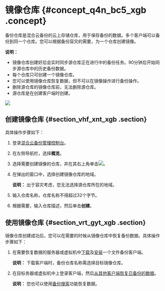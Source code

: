 # 镜像仓库 {#concept_q4n_bc5_xgb .concept}

备份仓库是混合云备份的云上存储仓库，用于保存备份的数据。多个客户端可以备份到同一个仓库。您可以根据备份容灾的需要，为一个仓库创建镜像。

**说明：** 

-   镜像仓库创建好后会实时同步源仓库正在进行中的备份任务。90分钟后开始同步源仓库中的历史备份数据。
-   每个仓库只可创建一个镜像仓库。
-   您可以使用镜像仓库恢复数据，但不可以在镜像操作进行备份操作。
-   删除源仓库的镜像仓库前，无法删除源仓库。
-   源仓库是在创建客户端时创建。

![](http://static-aliyun-doc.oss-cn-hangzhou.aliyuncs.com/assets/img/132912/155496756444049_zh-CN.png)

## 创建镜像仓库 {#section_vhf_xnt_xgb .section}

具体操作步骤如下：

1.  登录[混合云备份管理控制台](https://hbr.console.aliyun.com)。
2.  在左侧导航栏，选择**概览**。
3.  选择需要创建镜像的仓库，并在其右上角单击![](http://static-aliyun-doc.oss-cn-hangzhou.aliyuncs.com/assets/img/132912/155496756539717_zh-CN.png)。
4.  在弹出的窗口中，选择创建镜像仓库的地域。

    **说明：** 出于容灾考虑，您无法选择源仓库所在的地域。

5.  输入仓库名称，仓库名称不得超过32个字节。
6.  根据需要，输入仓库描述，然后单击**创建**。

## 使用镜像仓库 {#section_vrt_gyt_xgb .section}

镜像仓库创建成功后，您可以在需要的时候从镜像仓库中恢复备份数据。具体操作步骤如下：

1.  在需要恢复数据的服务器或虚拟机中[下载](cn.zh-CN/本地备份教程/文件备份/准备工作.md#section_cnq_phc_ggb)及[安装](cn.zh-CN/本地备份教程/文件备份/准备工作.md#section_g3t_wvd_qfb)一个文件备份客户端。

    **说明：** 下载客户端时，备份仓库名称需选择目标镜像仓库。

2.  在目标务器或虚拟机中上登录客户端，然后[从其他客户端恢复已备份的数据](cn.zh-CN/本地备份教程/文件备份/恢复文件.md#section_cwb_rdg_xgb)。

    **说明：** 您也可以使用[备份搜索](cn.zh-CN/本地备份教程/基于workflow的备份/备份搜索.md)功能恢复数据。


